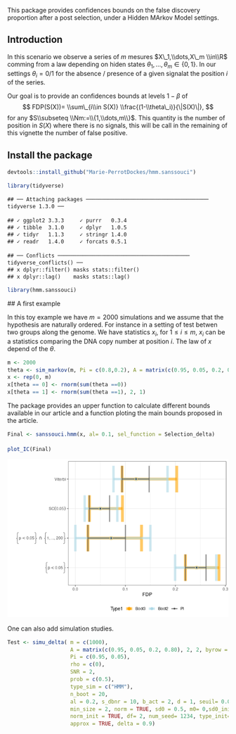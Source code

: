 This package provides confidences bounds on the false discovery
proportion after a post selection, under a Hidden MArkov Model settings.

Introduction
------------

In this scenario we observe a series of *m* mesures
$X\_1,\\dots,X\_m \\in\\R$ comming from a law depending on hiden states
*θ*<sub>1</sub>, …, *θ*<sub>*m*</sub> ∈ {0, 1}. In our settings
*θ*<sub>*i*</sub> = 0/1 for the absence / presence of a given signalat
the position *i* of the series.

Our goal is to provide an confidences bounds at levels 1 − *β* of
$$
FDP(S(X))= \\sum\_{i\\in S(X)} \\frac{(1-\\theta\_i)}{\|S(X)\|},
$$
for any $S\\subseteq \\Nm:=\\{1,\\dots,m\\}$. This quantity is the
number of position in *S*(*X*) where there is no signals, this will be
call in the remaining of this vignette the number of false positive.

Install the package
-------------------

``` r
devtools::install_github("Marie-PerrotDockes/hmm.sanssouci")
```

``` r
library(tidyverse)
```

    ## ── Attaching packages ─────────────────────────────────────── tidyverse 1.3.0 ──

    ## ✓ ggplot2 3.3.3     ✓ purrr   0.3.4
    ## ✓ tibble  3.1.0     ✓ dplyr   1.0.5
    ## ✓ tidyr   1.1.3     ✓ stringr 1.4.0
    ## ✓ readr   1.4.0     ✓ forcats 0.5.1

    ## ── Conflicts ────────────────────────────────────────── tidyverse_conflicts() ──
    ## x dplyr::filter() masks stats::filter()
    ## x dplyr::lag()    masks stats::lag()

``` r
library(hmm.sanssouci)
```

\#\# A first example

In this toy example we have *m* = 2000 simulations and we assume that
the hypothesis are naturally ordered. For instance in a setting of test
betwen two groups along the genome. We have statistics
*x*<sub>*i*</sub>, for 1 ≤ *i* ≤ *m*, *x*<sub>*i*</sub> can be a
statistics comparing the DNA copy number at position *i*. The law of *x*
depend of the *θ*.

``` r
m <- 2000
theta <- sim_markov(m, Pi = c(0.8,0.2), A = matrix(c(0.95, 0.05, 0.2, 0.80), 2, 2, byrow = T))
x <- rep(0, m)
x[theta == 0] <- rnorm(sum(theta ==0))
x[theta == 1] <- rnorm(sum(theta ==1), 2, 1)
```

The package provides an upper function to calculate different bounds
available in our article and a function ploting the main bounds proposed
in the article.

``` r
Final <- sanssouci.hmm(x, al= 0.1, sel_function = Selection_delta) 

plot_IC(Final)
```

![](README_files/figure-markdown_github/unnamed-chunk-4-1.png)

One can also add simulation studies.

``` r
Test <- simu_delta( m = c(1000),
                    A = matrix(c(0.95, 0.05, 0.2, 0.80), 2, 2, byrow = T),
                    Pi = c(0.95, 0.05),
                    rho = c(0),
                    SNR = 2,
                    prob = c(0.5),
                    type_sim = c("HMM"),
                    n_boot = 20,
                    al = 0.2, s_dbnr = 10, b_act = 2, d = 1, seuil= 0.05,
                    min_size = 2, norm = TRUE, sd0 = 0.5, m0= 0,sd0_init = 0.5, m0_init= 0,
                    norm_init = TRUE, df= 2, num_seed= 1234, type_init="given", f0_known=TRUE,
                    approx = TRUE, delta = 0.9)
```
